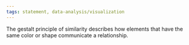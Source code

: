 ```yaml
---
tags: statement, data-analysis/visualization
---
```

The gestalt principle of similarity describes how elements that have the same color or shape communicate a relationship.
